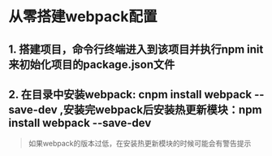 # 从零搭建webpack配置

## 1. 搭建项目，命令行终端进入到该项目并执行npm init 来初始化项目的package.json文件

## 2. 在目录中安装webpack: cnpm install webpack --save-dev ,安装完webpack后安装热更新模块：npm install webpack --save-dev

> 如果webpack的版本过低，在安装热更新模块的时候可能会有警告提示


